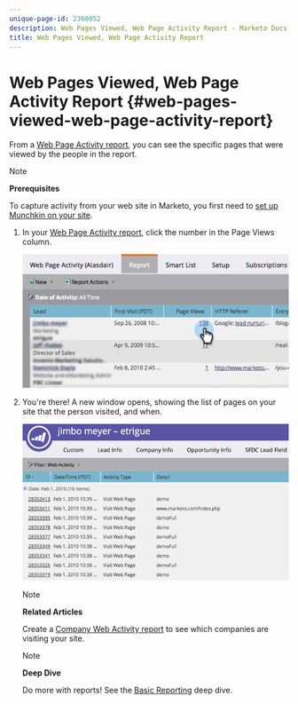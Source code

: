 ```yaml
---
unique-page-id: 2360052
description: Web Pages Viewed, Web Page Activity Report - Marketo Docs - Product Documentation
title: Web Pages Viewed, Web Page Activity Report
---
```


# Web Pages Viewed, Web Page Activity Report {#web-pages-viewed-web-page-activity-report}

From a [Web Page Activity report](../../../../../product-docs/reporting/basic-reporting/report-types/web-page-activity-report.md), you can see the specific pages that were viewed by the people in the report.

>[!NOTE]
>
>**Prerequisites**
>
>To capture activity from your web site in Marketo, you first need to  [set up Munchkin on your site](../../../../../product-docs/administration/additional-integrations/add-munchkin-tracking-code-to-your-website.md).

1. In your [Web Page Activity report](../../../../../product-docs/reporting/basic-reporting/report-types/web-page-activity-report.md), click the number in the Page Views column.

   ![](assets/image2014-9-16-14-3a54-3a8.png)

1. You're there! A new window opens, showing the list of pages on your site that the person visited, and when.

   ![](assets/image2014-9-16-14-3a54-3a12.png)

   >[!NOTE]
   >
   >**Related Articles**
   >
   >
   >Create a  [Company Web Activity report](../../../../../product-docs/reporting/basic-reporting/report-types/company-web-activity-report.md) to see which companies are visiting your site.

   >[!NOTE]
   >
   >**Deep Dive**
   >
   >
   >Do more with reports! See the  [Basic Reporting](http://docs.marketo.com/display/docs/basic+reporting) deep dive. 

